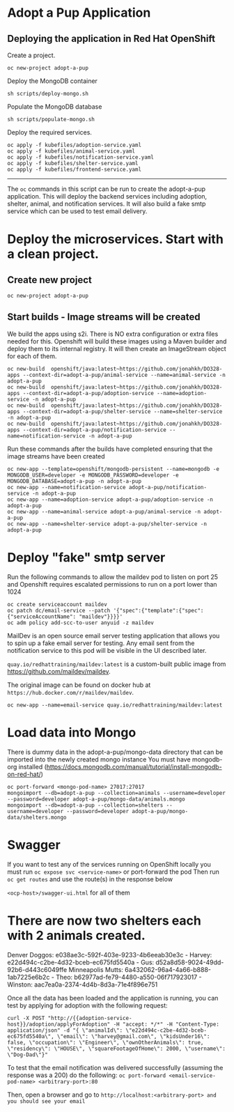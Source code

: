 # Adopt a Pup Application

## Deploying the application in Red&nbsp;Hat OpenShift 
Create a project.
```
oc new-project adopt-a-pup
```

Deploy the MongoDB container
```
sh scripts/deploy-mongo.sh
```

Populate the MongoDB database
```
sh scripts/populate-mongo.sh
```

Deploy the required services.
```
oc apply -f kubefiles/adoption-service.yaml
oc apply -f kubefiles/animal-service.yaml
oc apply -f kubefiles/notification-service.yaml 
oc apply -f kubefiles/shelter-service.yaml
oc apply -f kubefiles/frontend-service.yaml
```
-----
The `oc` commands in this script can be run to create the adopt-a-pup application. This will deploy the backend services including adoption, shelter, animal, and notification services. It will also build a fake smtp service which can be used to test email delivery.

# Deploy the microservices. Start with a clean project.
## Create new project
`oc new-project adopt-a-pup`

## Start builds - Image streams will be created
We build the apps using s2i. There is NO extra configuration or extra files needed for this. Openshift will build these images using a Maven builder and deploy them to its internal registry. It will then create an ImageStream object for each of them. 
```
oc new-build  openshift/java:latest~https://github.com/jonahkh/DO328-apps --context-dir=adopt-a-pup/animal-service --name=animal-service -n adopt-a-pup
oc new-build  openshift/java:latest~https://github.com/jonahkh/DO328-apps --context-dir=adopt-a-pup/adoption-service --name=adoption-service -n adopt-a-pup
oc new-build  openshift/java:latest~https://github.com/jonahkh/DO328-apps --context-dir=adopt-a-pup/shelter-service --name=shelter-service -n adopt-a-pup
oc new-build  openshift/java:latest~https://github.com/jonahkh/DO328-apps --context-dir=adopt-a-pup/notification-service --name=notification-service -n adopt-a-pup
```
Run these commands after the builds have completed ensuring that the image streams have been created

```
oc new-app --template=openshift/mongodb-persistent --name=mongodb -e MONGODB_USER=developer -e MONGODB_PASSWORD=developer -e MONGODB_DATABASE=adopt-a-pup -n adopt-a-pup
oc new-app --name=notification-service adopt-a-pup/notification-service -n adopt-a-pup
oc new-app --name=adoption-service adopt-a-pup/adoption-service -n adopt-a-pup
oc new-app --name=animal-service adopt-a-pup/animal-service -n adopt-a-pup
oc new-app --name=shelter-service adopt-a-pup/shelter-service -n adopt-a-pup
```

# Deploy "fake" smtp server
Run the following commands to allow the maildev pod to listen on port 25 and Openshift requires escalated permissions to run on a port lower than 1024
```
oc create serviceaccount maildev
oc patch dc/email-service --patch '{"spec":{"template":{"spec":{"serviceAccountName": "maildev"}}}}'
oc adm policy add-scc-to-user anyuid -z maildev
```
MailDev is an open source email server testing application that allows you to spin up a fake email server for testing.
Any email sent from the notification service to this pod will be visible in the UI described later.
 
`quay.io/redhattraining/maildev:latest` is a custom-built public image from https://github.com/maildev/maildev.
 
The original image can be found on docker hub at `https://hub.docker.com/r/maildev/maildev`.

`oc new-app --name=email-service quay.io/redhattraining/maildev:latest`

# Load data into Mongo
There is dummy data in the adopt-a-pup/mongo-data directory that can be imported into the newly created mongo instance
You must have mongodb-org installed (https://docs.mongodb.com/manual/tutorial/install-mongodb-on-red-hat/)

```
oc port-forward <mongo-pod-name> 27017:27017
mongoimport --db=adopt-a-pup --collection=animals --username=developer --password=developer adopt-a-pup/mongo-data/animals.mongo
mongoimport --db=adopt-a-pup --collection=shelters --username=developer --password=developer adopt-a-pup/mongo-data/shelters.mongo
```
# Swagger
If you want to test any of the services running on OpenShift locally you must run `oc expose svc <service-name>` or port-forward the pod
Then run `oc get routes` and use the route(s) in the response below

`<ocp-host>/swagger-ui.html` for all of them

# There are now two shelters each with 2 animals created.

Denver Doggos: e038ae3c-592f-403e-9233-4b6eeab30e3c
    - Harvey: e22d494c-c2be-4d32-bceb-ec675fd5540a
    - Gus: d52a8d58-9024-49dd-92b6-d443c6049ffe
Minneapolis Mutts: 6a432062-96a4-4a66-b888-1ab7225e6b2c
    - Theo: b62977ad-fe79-4480-a550-06f717923017
    - Winston: aac7ea0a-2374-4d4b-8d3a-71e4f896e751
    
Once all the data has been loaded and the application is running, you can test by applying for adoption with the following request:

`curl -X POST "http://{{adoption-service-host}}/adoption/applyForAdoption" -H "accept: */*" -H "Content-Type: application/json" -d "{ \"animalId\": \"e22d494c-c2be-4d32-bceb-ec675fd5540a\", \"email\": \"harvey@gmail.com\", \"kidsUnder16\": false, \"occupation\": \"Engineer\", \"ownOtherAnimals\": true, \"residency\": \"HOUSE\", \"squareFootageOfHome\": 2000, \"username\": \"Dog-Dad\"}"`

To test that the email notification was delivered successfully (assuming the response was a 200) do the following:
`oc port-forward <email-service-pod-name> <arbitrary-port>:80`

Then, open a browser and go to `http://localhost:<arbitrary-port> and you should see your email`